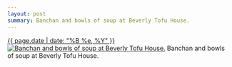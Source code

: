 ```yaml
---
layout: post
summary: Banchan and bowls of soup at Beverly Tofu House.
---
```


<p>
  <time><a href="/396">{{ page.date | date: "%B %e, %Y" }}</a></time>
  <a href="/396"><img src="{{ site.assets_url }}/396-240.jpg" srcset="{{ site.assets_url }}/396-480.jpg 480w, {{ site.assets_url }}/396-360.jpg 360w, {{ site.assets_url }}/396-240.jpg 240w, {{ site.assets_url }}/396-120.jpg 120w" sizes="(min-width: 700px) 50vw, calc(100vw - 2rem)" alt="Banchan and bowls of soup at Beverly Tofu House." /></a>
  <span>Banchan and bowls of soup at Beverly Tofu House.</span>
</p>

